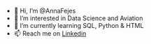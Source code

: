 - 👋 Hi, I’m @AnnaFejes
- 👀 I’m interested in Data Science and Aviation
- 🌱 I’m currently learning SQL, Python & HTML
- 📫 Reach me on <a href="https://www.linkedin.com/in/annafejesaviation/" >Linkedin</a>
<!---- 💞️ I’m looking to collaborate on ...-->


<!---
AnnaFejes/AnnaFejes is a ✨ special ✨ repository because its `README.md` (this file) appears on your GitHub profile.
You can click the Preview link to take a look at your changes.
--->
